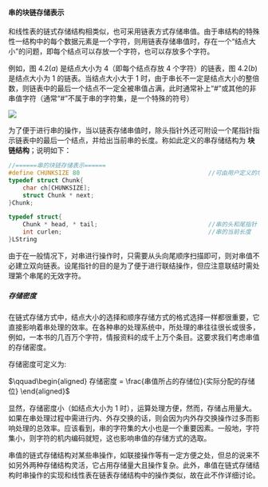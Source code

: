 
#### 串的块链存储表示

和线性表的链式存储结构相类似，也可采用链表方式存储串值。由于串结构的特殊性一结构中的每个数据元素是一个字符，则用链表存储串值时，存在一个“结点大小”的问题，即每个结点可以存放一个字符，也可以存放多个字符。

例如，图 $4.2(a)$ 是结点大小为 4（即每个结点存放 4 个字符）的链表，图 $4.2(b)$ 是结点大小为 1 的链表。当结点大小大于 1 时，由于串长不一定是结点大小的整倍数，则链表中的最后一个结点不一定全被串值占满，此时通常补上“#”或其他的非串值字符（通常“#”不属于串的字符集，是一个特殊的符号）

![](https://gitee.com/mayundaze/img_bed/raw/master/20200807105912.png)

为了便于进行串的操作，当以链表存储串值时，除头指针外还可附设一个尾指针指示链表中的最后一个结点，并给出当前串的长度。称如此定义的串存储结构为 **块链结构**；说明如下：

```cpp
//======串的块链存储表示====== 
#define CHUNKSIZE 80                                    //可由用户定义的块大小
typedef struct Chunk{
    char ch[CHUNKSIZE]; 
    struct Chunk * next; 
}Chunk; 

typedef struct{
    Chunk * head, * tail;                               //串的头和尾指针
    int curlen;                                         //串的当前长度 
}LString
```

由于在一般情况下，对串进行操作时，只需要从头向尾顺序扫描即可，则对串值不必建立双向链表。设尾指针的目的是为了便于进行联结操作，但应注意联结时需处理第个串尾的无效字符。

##### 存储密度

在链式存储方式中，结点大小的选择和顺序存储方式的格式选择一样都很重要，它直接影响着串处理的效率。在各种串的处理系统中，所处理的串往往很长或很多，例如，一本书的几百万个字符，情报资料的成千上万个条目。这要求我们考虑串值的存储密度。

存储密度可定义为:

$\qquad\begin{aligned} 存储密度 = \frac{串值所占的存储位}{实际分配的存储位} \end{aligned}$

显然，存储密度小（如结点大小为 1 时），运算处理方便，然而，存储占用量大。如果在串处理过程中需进行内、外存交换的话，则会因为内外存交换操作过多而影响处理的总效率。应该看到，串的字符集的大小也是一个重要因素。一般地，字符集小，则字符的机内编码就短，这也影响串值的存储方式的选取。

串值的链式存储结构对某些串操作，如联接操作等有一定方便之处，但总的说来不如另外两种存储结构灵活，它占用存储量大且操作复杂。此外，串值在链式存储结构时串操作的实现和线性表在链表存储结构中的操作类似，故在此不作详细讨论。

